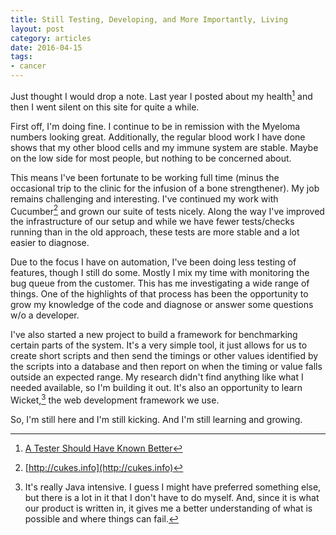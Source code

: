 ```yaml
---
title: Still Testing, Developing, and More Importantly, Living
layout: post
category: articles
date: 2016-04-15
tags:
- cancer
---
```

Just thought I would drop a note. Last year I posted about my health[^1] and then I went silent on this site for quite a while. 

First off, I'm doing fine. I continue to be in remission with the Myeloma numbers looking great. Additionally, the regular blood work I have done shows that my other blood cells and my immune system are stable. Maybe on the low side for most people, but nothing to be concerned about.

This means I've been fortunate to be working full time (minus the occasional trip to the clinic for the infusion of a bone strengthener). My job remains challenging and interesting. I've continued my work with Cucumber[^2] and grown our suite of tests nicely. Along the way I've improved the infrastructure of our setup and while we have fewer tests/checks running than in the old approach, these tests are more stable and a lot easier to diagnose.

Due to the focus I have on automation, I've been doing less testing of features, though I still do some. Mostly I mix my time with monitoring the bug queue from the customer. This has me investigating a wide range of things. One of the highlights of that process has been the opportunity to grow my knowledge of the code and diagnose or answer some questions w/o a developer.

I've also started a new project to build a framework for benchmarking certain parts of the system. It's a very simple tool, it just allows for us to create short scripts and then send the timings or other values identified by the scripts into a database and then report on when the timing or value falls outside an expected range. My research didn't find anything like what I needed available, so I'm building it out. It's also an opportunity to learn Wicket,[^3] the web development framework we use.

So, I'm still here and I'm still kicking. And I'm still learning and growing.

[^1]: [A Tester Should Have Known Better](articles/2015/05/12/a-tester-should-know-better.html)
[^2]: [http://cukes.info](http://cukes.info)
[^3]: It's really Java intensive. I guess I might have preferred something else, but there is a lot in it that I don't have to do myself. And, since it is what our product is written in, it gives me a better understanding of what is possible and where things can fail.